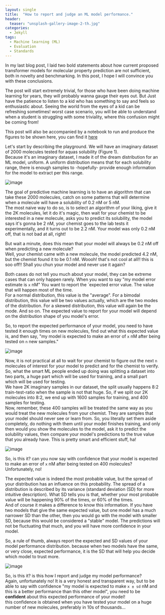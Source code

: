 ```yaml
---
layout: single
title:  "How to report and judge an ML model performance."
header:
  teaser: "unsplash-gallery-image-2-th.jpg"
categories: 
  - Jekyll
tags:
  - Machine learning (ML)
  - Evaluation
  - Standards
---
```


In my last blog post, I laid two bold statements about how current proposed transformer models for molecular property prediction are not sufficient, both in novelty and benchmarking. In this post, I hope I will convince you with these conclusions. 

The post will start extremely trivial, for those who have been doing machine learning for years, they will probably wanna gauge their eyes out. But Just have the patience to listen to a kid who has something to say and feels so enthusiastic about. Seeing the world from the eyes of a kid can be refreshing sometimes! worst case scenario, you will be able to understand when a student is struggling with some triviality, where this confusion might be coming from!

This post will also be accompanied by a notebook to run and produce the figures to be shown here, you can find it [here]()

Let's start by describing the playground. We will have an imaginary dataset of 2000 molecules tested for aquas solubility (Figure 1). 
<br> Because it's an imaginary dataset, I made it of the dream distribution for an ML model, uniform. A uniform distribution means that for each solubility range, there is enough samples to -hopefully- provide enough information for the model to extract per this range.

![image]()

The goal of predictive machine learning is to have an algorithm that can take these 2000 molecules, catch on some patterns that will determine when a molecule will have a solubility of 0.2 nM or 5 nM. 
<br> The most naive way to do so, is to select an algorithm of your liking, give it the 2K molecules, let it do it's magic, then wait for your chemist to be interested in a new molecule, asks you to predict its solubility, the model says it's gonna be 2 nM, your chemist goes to the lab tests it experimentally, and it turns out to be 2.2 nM. Your model was only 0.2 nM off, that is not bad at all, right!

But wait a minute, does this mean that your model will always be 0.2 nM off when predicting a new molecule? 
<br> Well, your chemist came with a new molecule, the model predicted 4.2 nM, but the chemist found it to be 0.1 nM. Woooh! that's not cool at all!! this is soo off!! Shall you chun your model and never use it again? 

Both cases do not tell you much about your model, they can be extreme cases that can only happen rarely. When you want to say "my model error estimate is `x` nM" You want to report the `expected error value. The value that will happen most of the time. 
<br> For a normal distribution, this value is the "average". For a bimodal distribution, this value will be two values actually, which are the two modes of the distribution. For a skewed distribution, this value will again be the mode. And so on. The expected value to report for your model will depend on the distribution shape of you model's error. 

So, to report the expected performance of your model, you need to have tested it enough times on new molecules, find out what this expected value is, and then say, "my model is expected to make an error of `x` nM after being tested on `n` new samples."

![image]()

Now, it is not practical at all to wait for your chemist to figure out the next `n` molecules of interest for your model to predict and for the chemist to verify. So, what the smart ML people ended up doing was splitting a dataset into two parts, a huge part which will be used for training, and a small part which will be used for testing. 
<br> We have 2K imaginary samples in our dataset, the split usually happens 8:2 train-test-ratio when the sample is not that huge. So, if we split our 2K molecules into 8:2, we end up with 1600 samples for training, and 400 samples for testing. 
<br> Now, remember, these 400 samples will be treated the same way as you would treat the new molecules from your chemist. They are samples that your model should never see or learn from. So, you literally set them aside completely, do nothing with them until your model finishes training, and only then would you show the molecules to the model, ask it to predict the solubility values, then compare your model's predictions to the true value that you already have. This is pretty smart and efficient stuff, ha!

![image]()

So, is this it? can you now say with confidence that your model is expected to make an error of `x` nM after being tested on 400 molecules? 
<br> Unfortunately, no!

The expected value is indeed the most probable value, but the spread of your distribution has an influence on this probability. The spread of a distribution is described by its variance (standard deviation (SD) for more intuitive description). What SD tells you is that, whether your most probable value will be happening 90% of the times, or 60% of the times. 
<br> And of course it makes a difference to know this information. If you have two models that give the same expected value, but one model has a much narrower SD than the other, then you would go with the model with smaller SD, because this would be considered a "stable" model. The predictions will not be fluctuating that much, and you will have more confidence in your model.

So, a rule of thumb, always report the expected and SD values of your model performance distribution. because when two models have the same, or very close, expected performance, it is the SD that will help you decide which model to trust more.

![image]()

So, is this it? is this how I report and judge my model performance? 
<br> Again, unfortunately no! It is a very honest and transparent way, but to be able to say with confidence "my model is expected to make `x ± sd` nM and this is a better performance than this other model", you need to be **confident** about this expected performance of your model! 
<br> this confidence is obtained when you have tested your model on a huge number of new molecules, preferably in 10s of thousands...